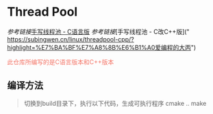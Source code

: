# Thread Pool
*参考链接*[手写线程池 - C语言版](https://subingwen.cn/linux/threadpool/ "爱编程的大丙")
*参考链接*[手写线程池 - C改C++版](" https://subingwen.cn/linux/threadpool-cpp/?highlight=%E7%BA%BF%E7%A8%8B%E6%B1%A0爱编程的大丙")

<font style="color: #f47466">此仓库所编写的是C语言版本和C++版本</font>
## 编译方法
> 切换到build目录下，执行以下代码，生成可执行程序
    cmake ..
    make

